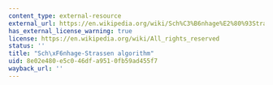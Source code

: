 ```yaml
---
content_type: external-resource
external_url: https://en.wikipedia.org/wiki/Sch%C3%B6nhage%E2%80%93Strassen_algorithm
has_external_license_warning: true
license: https://en.wikipedia.org/wiki/All_rights_reserved
status: ''
title: "Sch\xF6nhage-Strassen algorithm"
uid: 8e02e480-e5c0-46df-a951-0fb59ad455f7
wayback_url: ''
---
```

